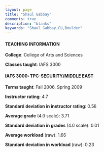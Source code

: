 ```yaml
---
layout: page
title: "Shaul Gabbay" 
comments: true
description: "blanks"
keywords: "Shaul Gabbay,CU,Boulder"
---
```

<head>
<script src="https://ajax.googleapis.com/ajax/libs/jquery/2.1.3/jquery.min.js"></script>
<script src="https://dl.dropboxusercontent.com/s/pc42nxpaw1ea4o9/highcharts.js?dl=0"></script>
<!-- <script src="../assets/js/highcharts.js"></script> -->
<style type="text/css">@font-face {
	font-family: "Bebas Neue";
	src: url(https://www.filehosting.org/file/details/544349/BebasNeue Regular.otf) format("opentype");
	}
	h1.Bebas { 
		font-family: "Bebas Neue", Verdana, Tahoma;
	}
</style>
</head>
	   
#### TEACHING INFORMATION

**College**: College of Arts and Sciences

**Classes taught**: IAFS 3000

#### IAFS 3000: TPC-SECURITY/MIDDLE EAST

**Terms taught**: Fall 2006, Spring 2009

**Instructor rating**: 4.7

**Standard deviation in instructor rating**: 0.58

**Average grade** (4.0 scale): 3.71

**Standard deviation in grades** (4.0 scale): 0.01

**Average workload** (raw): 1.66

**Standard deviation in workload** (raw): 0.23

